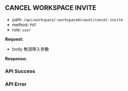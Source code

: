 ## CANCEL WORKSPACE INVITE

- path: `/api/workspace/:workspaceAccount/cancel-invite`
- method: `PUT`
- role: `user`

**Request:**

- body 無須帶入參數

**Response:**

### API Success

### API Error
